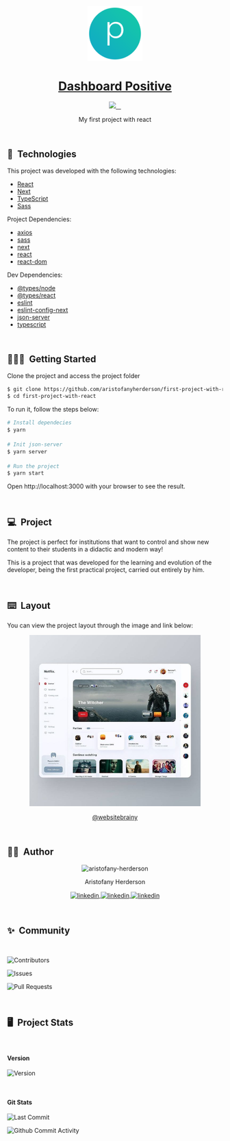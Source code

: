 <p id="title" align="center">
  <a href="#title">
    <img src="./public/favicon.png" height="128">
    <h1 align="center">Dashboard Positive</h1>
  </a>
</p>

<!-- color: 007ec6, 97ca00, 8a2be2 -->
<p align="center">
  <a target="_blank" aria-label="Positive logo" href="https://github.com/aristofanyherderson/">
    <img src="https://img.shields.io/badge/MADE%20BY%20Aristofany-000000.svg?style=for-the-badge&labelColor=000&logo=starship&logoColor=fff&logoWidth=20">
  </a>
  <a target="_blank" aria-label="Project version" href="https://github.com/aristofanyherderson/first-project-with-react/blob/main/package.json">
    <img alt="" src="https://img.shields.io/github/package-json/v/aristofanyherderson/first-project-with-react?color=000&style=for-the-badge&labelColor=000000">
  </a>
  <a target="_blank" aria-label="License" href="https://github.com/aristofany-herderson/dashboard-positive/blob/main/license.md">
    <img alt="" src="https://img.shields.io/github/license/aristofanyherderson/first-project-with-react?color=000&style=for-the-badge&labelColor=000000">
  </a>
  <a target="_blank" aria-label="Join Next Community" href="https://github.com/aristofany-herderson?tab=repositories">
    <img alt="" src="https://img.shields.io/badge/Enjoy%20My%20Projects-000000.svg?style=for-the-badge&color=000&logo=github&labelColor=000000&logoColor=fff&logoWidth=20">
  </a>
</p>

<p align="center">My first project with react</p>

<br>

## 🧪&nbsp; Technologies

This project was developed with the following technologies:

- [React](https://reactjs.org)
- [Next](https://nextjs.org/)
- [TypeScript](https://www.typescriptlang.org/)
- [Sass](https://sass-lang.com/)

Project Dependencies:

- [axios](https://www.npmjs.com/package/axios)
- [sass](https://www.npmjs.com/package/sass)
- [next](https://www.npmjs.com/package/next)
- [react](https://www.npmjs.com/package/react)
- [react-dom](https://www.npmjs.com/package/react-dom)

Dev Dependencies:

- [@types/node](https://www.npmjs.com/package/@types/node)
- [@types/react](https://www.npmjs.com/package/@types/node)
- [eslint](https://www.npmjs.com/package/eslint)
- [eslint-config-next](https://www.npmjs.com/package/eslint-config-next)
- [json-server](https://www.npmjs.com/package/json-server)
- [typescript](https://www.npmjs.com/package/typescript)

<br>

## 🧑🏻‍💻&nbsp; Getting Started

Clone the project and access the project folder

```bash
$ git clone https://github.com/aristofanyherderson/first-project-with-react
$ cd first-project-with-react
```

To run it, follow the steps below:

```bash
# Install dependecies
$ yarn

# Init json-server
$ yarn server

# Run the project
$ yarn start
```

Open http://localhost:3000 with your browser to see the result.

<br>

## 💻&nbsp; Project

The project is perfect for institutions that want to control and show new content to their students in a didactic and modern way!

This is a project that was developed for the learning and evolution of the developer, being the first practical project, carried out entirely by him.

<br>

## ⌨️&nbsp; Layout

You can view the project layout through the image and link below:

<p id="title" align="center">
  <a target="_blank" href="https://www.instagram.com/p/CN9kGFgA-tO/">
    <img src="./public/examples/example01.jpg" height="400" alt="Project layout">
    <p align="center">@websitebrainy</p>
  </a>
</p>

<br>

## 🧑🏻&nbsp; Author

<p align="center">
    <img width="20%" src="https://github.com/aristofany-herderson.png" alt="aristofany-herderson">
  <p align="center">
    Aristofany Herderson
  </p >
  <p align="center">
    <a target="_blank"  href="https://www.linkedin.com/in/aristofany-herderson/">
    <img align="center" src="https://img.shields.io/badge/LINKEDIN-000000.svg?style=for-the-badge&labelColor=0a66c2&logo=linkedin&logoColor=fff&logoWidth=20" alt="linkedin"/>
  </a>
  <a target="_blank" href="https://twitter.com/aristofanyherde">
    <img align="center" src="https://img.shields.io/badge/TWITTER-000000.svg?style=for-the-badge&labelColor=1d9bf0&logo=twitter&logoColor=fff&logoWidth=20" alt="linkedin"/>
  </a>
  <a target="_blank" href="https://www.instagram.com/aristofanyherderson/">
    <img align="center" src="https://img.shields.io/badge/INSTAGRAM-000000.svg?style=for-the-badge&labelColor=dd326f&logo=instagram&logoColor=fff&logoWidth=20" alt="linkedin"/>
  </a>
  </p>
</p>

<br>

## ✨&nbsp; Community

<br>

![Contributors](https://img.shields.io/github/contributors/aristofany-herderson/first-project-with-react?style=for-the-badge&labelColor=000&color=000&logo=super-user&logoColor=fff&logoWidth=20)

![Issues](https://img.shields.io/github/issues/aristofany-herderson/first-project-with-react?style=for-the-badge&labelColor=000&color=000&logo=target&logoColor=fff&logoWidth=20)

![Pull Requests](https://img.shields.io/github/issues-pr/aristofany-herderson/first-project-with-react?style=for-the-badge&labelColor=000&color=000&logo=gitbook&logoColor=fff&logoWidth=20)

<br>

## 🖥️&nbsp; Project Stats

<br>

#### Version

![Version](https://img.shields.io/github/package-json/v/aristofany-herderson/first-project-with-react?style=for-the-badge&labelColor=000&color=000&logo=github&logoColor=fff&logoWidth=20)

<br>

#### Git Stats

![Last Commit](https://img.shields.io/github/last-commit/aristofany-herderson/first-project-with-react?style=for-the-badge&labelColor=000&color=000&logo=git&logoColor=fff&logoWidth=20)

![Github Commit Activity](https://img.shields.io/github/commit-activity/y/aristofany-herderson/first-project-with-react?style=for-the-badge&labelColor=000&color=000&logo=git&logoColor=fff&logoWidth=20)
